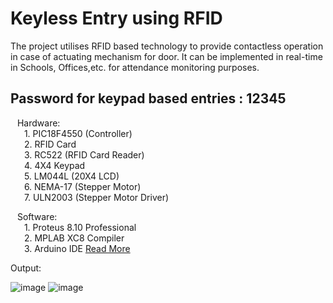 # Keyless Entry using RFID
 
The project utilises RFID based technology to provide contactless operation in case of actuating mechanism for door. 
It can be implemented in real-time in Schools, Offices,etc. for attendance monitoring purposes.

## Password for keypad based entries : 12345

&ensp; Hardware:</br>
&ensp; &ensp;    1. PIC18F4550 (Controller) <br/>
&ensp; &ensp;    2. RFID Card <br/>
&ensp; &ensp;    3. RC522 (RFID Card Reader) <br/>
&ensp; &ensp;    4. 4X4 Keypad <br/>
&ensp; &ensp;    5. LM044L (20X4 LCD) <br/>
&ensp; &ensp;    6. NEMA-17 (Stepper Motor)  <br/>
&ensp; &ensp;    7. ULN2003 (Stepper Motor Driver)  <br/>
 
&ensp; Software: </br>
&ensp; &ensp;     1. Proteus 8.10 Professional <br/>
&ensp; &ensp;     2. MPLAB XC8 Compiler <br/>
&ensp; &ensp;     3. Arduino IDE  <a href="https://www.arduino.cc/">Read More</a>

Output:

![image](https://user-images.githubusercontent.com/78642923/122169860-89acfb80-ce9b-11eb-8005-68f333c0a87f.png)
![image](https://user-images.githubusercontent.com/78642923/122170462-37200f00-ce9c-11eb-9aeb-dcbfbd803be8.png)
 
